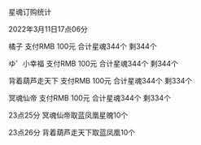 星魂订购统计

2022年3月11日17点06分

橘子 支付RMB 100元   合计星魂344个 剩344个

ゆ゜小幸福 支付RMB 100元 合计星魂344个 剩344个

背着葫芦走天下 支付RMB 100元 合计星魂344个 剩334个

冥魂仙帝 支付RMB 100元 合计星魂344个 剩334个


23点25分 冥魂仙帝取蓝凤凰星魄10个

23点26分 背着葫芦走天下取蓝凤凰10个
